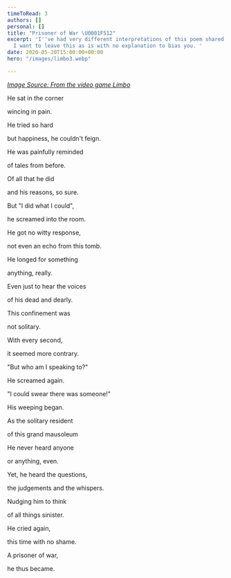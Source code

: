 ```yaml
---
timeToRead: 3
authors: []
personal: []
title: "Prisoner of War \U0001F512"
excerpt: 'I''ve had very different interpretations of this poem shared with me. So,
  I want to leave this as is with no explanation to bias you. '
date: 2020-05-20T15:00:00+00:00
hero: "/images/limbo3.webp"

---
```

[_Image Source: From the video game Limbo_](https://en.wikipedia.org/wiki/Limbo_(video_game))

He sat in the corner

wincing in pain.

He tried so hard

but happiness, he couldn't feign.

He was painfully reminded

of tales from before.

Of all that he did

and his reasons, so sure.

But "I did what I could",

he screamed into the room.

He got no witty response,

not even an echo from this tomb.

He longed for something

anything, really.

Even just to hear the voices

of his dead and dearly.

This confinement was

not solitary.

With every second,

it seemed more contrary.

"But who am I speaking to?"

He screamed again.

"I could swear there was someone!"

His weeping began.

As the solitary resident

of this grand mausoleum

He never heard anyone

or anything, even.

Yet, he heard the questions,

the judgements and the whispers.

Nudging him to think

of all things sinister.

He cried again,

this time with no shame.

A prisoner of war,

he thus became.
